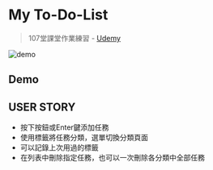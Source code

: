 # My To-Do-List
> 107堂課堂作業練習 - [Udemy](https://www.udemy.com/javascript-learning/learn/lecture/6789158)

![demo](https://raw.githubusercontent.com/kayahino/todolist/master/demo.png)

## Demo
[](https://kayahino.github.io/todolist/)

## USER STORY

- 按下按鈕或Enter鍵添加任務
- 使用標籤將任務分類，選單切換分類頁面
- 可以記錄上次用過的標籤
- 在列表中刪除指定任務，也可以一次刪除各分類中全部任務
